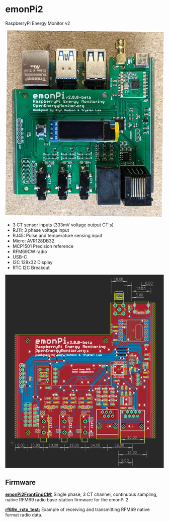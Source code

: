 # emonPi2

RaspberryPi Energy Monitor v2

![board](emonPi2.jpg)

- 3 CT sensor inputs (333mV voltage output CT's)
- RJ11: 3 phase voltage input
- RJ45: Pulse and temperature sensing input
- Micro: AVR128DB32
- MCP1501 Precision reference
- RFM69CW radio
- USB-C
- I2C 128x32 Display
- RTC I2C Breakout

![board](v2.0.0-beta/board.png)

## Firmware

**[emonPi2FrontEndCM:](firmware/emonPi2FrontEndCM)** Single phase, 3 CT channel, continuous sampling, native RFM69 radio base-station firmware for the emonPi 2.

**[rf69n_rxtx_test:](firmware/rf69n_rxtx_test)** Example of receiving and transmitting RFM69 native format radio data.
